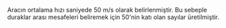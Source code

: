 Aracın ortalama hızı saniyede 50 m/s olarak belirlenmiştir. Bu sebeple duraklar arası mesafeleri beliremek için 50'nin katı olan
sayılar üretilmiştir.